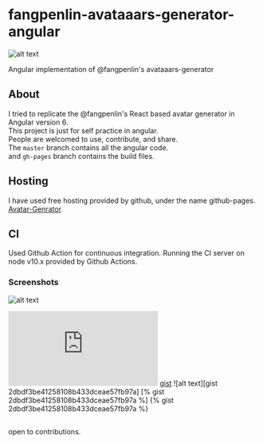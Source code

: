 # fangpenlin-avataaars-generator-angular

![alt text](https://raw.githubusercontent.com/shivam1410/fangpenlin-avataaars-generator-angular/master/src/assets/meta.png)

Angular implementation of @fangpenlin's avataaars-generator

## About

I tried to replicate the @fangpenlin's React based avatar generator in Angular version 6.<br>
This project is just for self practice in angular.<br>
People are welcomed to use, contribute, and share.<br>
The `master` branch contains all the angular code.<br>
and `gh-pages` branch contains the build files. 
## Hosting

I have used free hosting provided by github, under the name github-pages.<br>
[Avatar-Genrator](https://shivam1410.github.io/fangpenlin-avataaars-generator-angular/ "Create cool avatar")

## CI

Used Github Action for continuous integration. Running the CI server on node v10.x provided by Github Actions.
### Screenshots

![alt text](https://raw.githubusercontent.com/shivam1410/fangpenlin-avataaars-generator-angular/master/src/assets/Screenshot_CI.jpg)

![gist](https://gist.github.com/shivam1410/2dbdf3be41258108b433dceae57fb97a.js)
[gist](https://gist.github.com/shivam1410/2dbdf3be41258108b433dceae57fb97a.js)
![alt text][gist 2dbdf3be41258108b433dceae57fb97a]
[% gist 2dbdf3be41258108b433dceae57fb97a %]
{% gist 2dbdf3be41258108b433dceae57fb97a %}

##

open to contributions.
